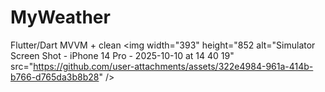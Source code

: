 # MyWeather

Flutter/Dart
MVVM + clean
<img width="393" height="852 alt="Simulator Screen Shot - iPhone 14 Pro - 2025-10-10 at 14 40 19" src="https://github.com/user-attachments/assets/322e4984-961a-414b-b766-d765da3b8b28" />
